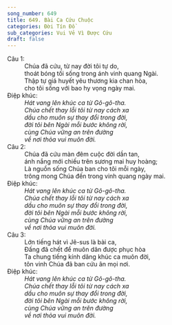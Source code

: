```yaml
---
song_number: 649
title: 649. Bài Ca Cứu Chuộc
categories: Đời Tín Đồ
sub_categories: Vui Vẻ Vì Được Cứu
draft: false
---
```

<dl><dt>Câu 1:</dt><dd data-verse="1">Chúa đã cứu, từ nay đời tôi tự do, <br/>thoát bóng tối sống trong ánh vinh quang Ngài. <br/>Thập tự giá huyết yêu thương kia chan hòa, <br/>cho tôi sống với bao hy vọng ngày mai. </dd><dt>Điệp khúc:</dt><dd data-chorus="1"><em>Hát vang lên khúc ca từ Gô-gô-tha. <br/>Chúa chết thay lỗi tôi từ nay cách xa <br/>dầu cho muôn sự thay đổi trong đời, <br/>đời tôi bên Ngài mỗi bước không rời, <br/>cùng Chúa vững an trên đường <br/>về nơi thỏa vui muôn đời. </em></dd><dt>Câu 2:</dt><dd data-verse="2">Chúa đã cứu màn đêm cuộc đời dần tan, <br/>ánh nắng mới chiếu trên sương mai huy hoàng; <br/>Là nguồn sống Chúa ban cho tôi mỗi ngày, <br/>trông mong Chúa đến trong vinh quang ngày mai. </dd><dt>Điệp khúc:</dt><dd data-chorus="1"><em>Hát vang lên khúc ca từ Gô-gô-tha. <br/>Chúa chết thay lỗi tôi từ nay cách xa <br/>dầu cho muôn sự thay đổi trong đời, <br/>đời tôi bên Ngài mỗi bước không rời, <br/>cùng Chúa vững an trên đường <br/>về nơi thỏa vui muôn đời. </em></dd><dt>Câu 3:</dt><dd data-verse="3">Lớn tiếng hát vì Jê-sus là bài ca, <br/>Đấng đã chết để muôn dân được phục hòa <br/>Ta chung tiếng kính dâng khúc ca muôn đời, <br/>tôn vinh Chúa đã ban cứu ân mọi nơi. </dd><dt>Điệp khúc:</dt><dd data-chorus="1"><em>Hát vang lên khúc ca từ Gô-gô-tha. <br/>Chúa chết thay lỗi tôi từ nay cách xa <br/>dầu cho muôn sự thay đổi trong đời, <br/>đời tôi bên Ngài mỗi bước không rời, <br/>cùng Chúa vững an trên đường <br/>về nơi thỏa vui muôn đời. </em></dd></dl>
